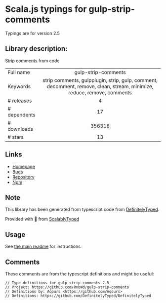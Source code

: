 
# Scala.js typings for gulp-strip-comments

Typings are for version 2.5

## Library description:
Strip comments from code

|                    |                 |
| ------------------ | :-------------: |
| Full name          | gulp-strip-comments |
| Keywords           | strip comments, gulpplugin, strip, gulp, comment, decomment, remove, clean, stream, minimize, reduce, remove, comments |
| # releases         | 4 |
| # dependents       | 17 |
| # downloads        | 356318 |
| # stars            | 13 |

## Links
- [Homepage](https://github.com/RnbWd/gulp-strip-comments)
- [Bugs](https://github.com/RnbWd/gulp-strip-comments/issues)
- [Repository](https://github.com/RnbWd/gulp-strip-comments)
- [Npm](https://www.npmjs.com/package/gulp-strip-comments)
    


## Note
This library has been generated from typescript code from [DefinitelyTyped](https://definitelytyped.org).

Provided with :purple_heart: from [ScalablyTyped](https://github.com/oyvindberg/ScalablyTyped)

## Usage
See [the main readme](../../readme.md) for instructions.

## Comments

These comments are from the typescript definitions and might be useful:
```
// Type definitions for gulp-strip-comments 2.5
// Project: https://github.com/RnbWd/gulp-strip-comments
// Definitions by: Aqours <https://github.com/Aqours>
// Definitions: https://github.com/DefinitelyTyped/DefinitelyTyped

```

